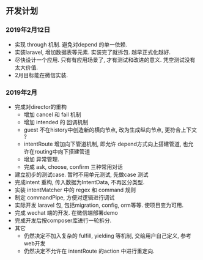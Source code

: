 ##  开发计划

### 2019年2月12日

-   实现 through 机制. 避免对depend 的单一依赖.
-   实装laravel, 增加数据表等元素. 实装完了就拆包. 越早正式化越好.
-   尽快设计一个应用. 只有有应用场景了, 才有测试和改进的意义. 凭空测试没有太大价值.
-   2月目标能在微信实装.


### 2019年2月

-   完成对director的重构
    -   增加 cancel 和 fail 机制
    -   增加 intended 的 回调机制
    -   guest 不在history中创造新的横向节点, 改为生成纵向节点, 更符合上下文 ?
    -   intentRoute 增加向下管道机制, 即允许 depend方式向上搭建管道, 也允许在routing中向下搭建管道
    -   增加 异常管理.
    -   完成 ask, choose, confirm 三种常用对话
-   建立初步的测试case. 暂时不用单元测试, 先做case 测试
-   完成intent 重构, 传入数据为IntentData, 不再区分类型.
-   实装 intentMatcher 中的 regex 和 command 规则
-   制定 commandPipe, 方便对逻辑进行调试
-   实际开发 laravel 包, 包括migration, config, orm等等. 使项目变为可用.
-   完成 wechat 端的开发. 在微信端部署demo
-   完成开发后按composer库进行一轮拆分.
-   其它
    -   仍然决定不加入复杂的 fulfill, yielding 等机制, 交给用户自己定义, 参考web开发
    -   仍然决定不允许在 intentRoute 的action 中进行重定向.

